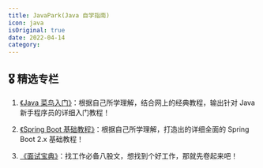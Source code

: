 ```yaml
---
title: JavaPark(Java 自学指南)
icon: java
isOriginal: true
date: 2022-04-14
category: 
---
```


<!-- ## 本站知识阅览 -->



## 🎖️ 精选专栏

1. [《Java 菜鸟入门》](./md/java/java-se/README.md)：根据自己所学理解，结合网上的经典教程，输出针对 Java 新手程序员的详细入门教程！

2. [《Spring Boot 基础教程》](./md/java/springboot/README.md)：根据自己所学理解，打造出的详细全面的 Spring Boot 2.x 基础教程！

3. [《面试宝典》](./md/interview/README.md)：找工作必备八股文，想找到个好工作，那就先卷起来吧！

<!--    [《IntelliJ IDEA 使用指南》](./dev-tools/idea/README.md)：日常使用所总结的关于 IntelliJ IDEA 的使用经验总结！
-   [《MySQL 教程》](./database/mysql/README.md)：MySQL 从初级到高阶，一套教程搞定！ --> 